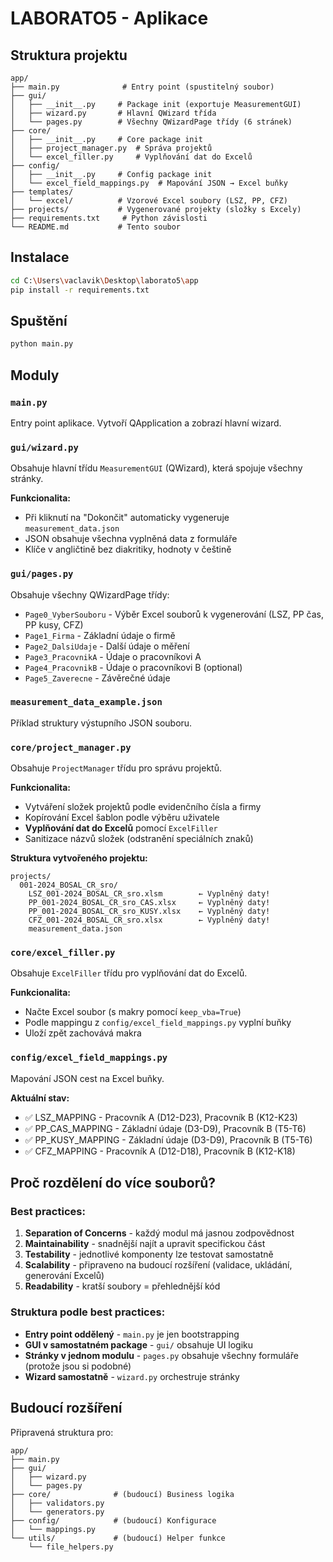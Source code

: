 # LABORATO5 - Aplikace

## Struktura projektu

```
app/
├── main.py              # Entry point (spustitelný soubor)
├── gui/
│   ├── __init__.py     # Package init (exportuje MeasurementGUI)
│   ├── wizard.py       # Hlavní QWizard třída
│   └── pages.py        # Všechny QWizardPage třídy (6 stránek)
├── core/
│   ├── __init__.py     # Core package init
│   ├── project_manager.py  # Správa projektů
│   └── excel_filler.py     # Vyplňování dat do Excelů
├── config/
│   ├── __init__.py     # Config package init
│   └── excel_field_mappings.py  # Mapování JSON → Excel buňky
├── templates/
│   └── excel/          # Vzorové Excel soubory (LSZ, PP, CFZ)
├── projects/           # Vygenerované projekty (složky s Excely)
├── requirements.txt     # Python závislosti
└── README.md           # Tento soubor
```

## Instalace

```bash
cd C:\Users\vaclavik\Desktop\laborato5\app
pip install -r requirements.txt
```

## Spuštění

```bash
python main.py
```

## Moduly

### `main.py`
Entry point aplikace. Vytvoří QApplication a zobrazí hlavní wizard.

### `gui/wizard.py`
Obsahuje hlavní třídu `MeasurementGUI` (QWizard), která spojuje všechny stránky.

**Funkcionalita:**
- Při kliknutí na "Dokončit" automaticky vygeneruje `measurement_data.json`
- JSON obsahuje všechna vyplněná data z formuláře
- Klíče v angličtině bez diakritiky, hodnoty v češtině

### `gui/pages.py`
Obsahuje všechny QWizardPage třídy:
- `Page0_VyberSouboru` - Výběr Excel souborů k vygenerování (LSZ, PP čas, PP kusy, CFZ)
- `Page1_Firma` - Základní údaje o firmě
- `Page2_DalsiUdaje` - Další údaje o měření
- `Page3_PracovnikA` - Údaje o pracovníkovi A
- `Page4_PracovnikB` - Údaje o pracovníkovi B (optional)
- `Page5_Zaverecne` - Závěrečné údaje

### `measurement_data_example.json`
Příklad struktury výstupního JSON souboru.

### `core/project_manager.py`
Obsahuje `ProjectManager` třídu pro správu projektů.

**Funkcionalita:**
- Vytváření složek projektů podle evidenčního čísla a firmy
- Kopírování Excel šablon podle výběru uživatele
- **Vyplňování dat do Excelů** pomocí `ExcelFiller`
- Sanitizace názvů složek (odstranění speciálních znaků)

**Struktura vytvořeného projektu:**
```
projects/
  001-2024_BOSAL_CR_sro/
    LSZ_001-2024_BOSAL_CR_sro.xlsm        ← Vyplněný daty!
    PP_001-2024_BOSAL_CR_sro_CAS.xlsx     ← Vyplněný daty!
    PP_001-2024_BOSAL_CR_sro_KUSY.xlsx    ← Vyplněný daty!
    CFZ_001-2024_BOSAL_CR_sro.xlsx        ← Vyplněný daty!
    measurement_data.json
```

### `core/excel_filler.py`
Obsahuje `ExcelFiller` třídu pro vyplňování dat do Excelů.

**Funkcionalita:**
- Načte Excel soubor (s makry pomocí `keep_vba=True`)
- Podle mappingu z `config/excel_field_mappings.py` vyplní buňky
- Uloží zpět zachovává makra

### `config/excel_field_mappings.py`
Mapování JSON cest na Excel buňky.

**Aktuální stav:**
- ✅ LSZ_MAPPING - Pracovník A (D12-D23), Pracovník B (K12-K23)
- ✅ PP_CAS_MAPPING - Základní údaje (D3-D9), Pracovník B (T5-T6)
- ✅ PP_KUSY_MAPPING - Základní údaje (D3-D9), Pracovník B (T5-T6)
- ✅ CFZ_MAPPING - Pracovník A (D12-D18), Pracovník B (K12-K18)

## Proč rozdělení do více souborů?

### Best practices:
1. **Separation of Concerns** - každý modul má jasnou zodpovědnost
2. **Maintainability** - snadnější najít a upravit specifickou část
3. **Testability** - jednotlivé komponenty lze testovat samostatně
4. **Scalability** - připraveno na budoucí rozšíření (validace, ukládání, generování Excelů)
5. **Readability** - kratší soubory = přehlednější kód

### Struktura podle best practices:
- **Entry point oddělený** - `main.py` je jen bootstrapping
- **GUI v samostatném package** - `gui/` obsahuje UI logiku
- **Stránky v jednom modulu** - `pages.py` obsahuje všechny formuláře (protože jsou si podobné)
- **Wizard samostatně** - `wizard.py` orchestruje stránky

## Budoucí rozšíření

Připravená struktura pro:
```
app/
├── main.py
├── gui/
│   ├── wizard.py
│   └── pages.py
├── core/              # (budoucí) Business logika
│   ├── validators.py
│   └── generators.py
├── config/            # (budoucí) Konfigurace
│   └── mappings.py
└── utils/             # (budoucí) Helper funkce
    └── file_helpers.py
```

